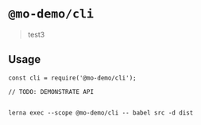 # `@mo-demo/cli`

> test3

## Usage

```
const cli = require('@mo-demo/cli');

// TODO: DEMONSTRATE API


lerna exec --scope @mo-demo/cli -- babel src -d dist
```
